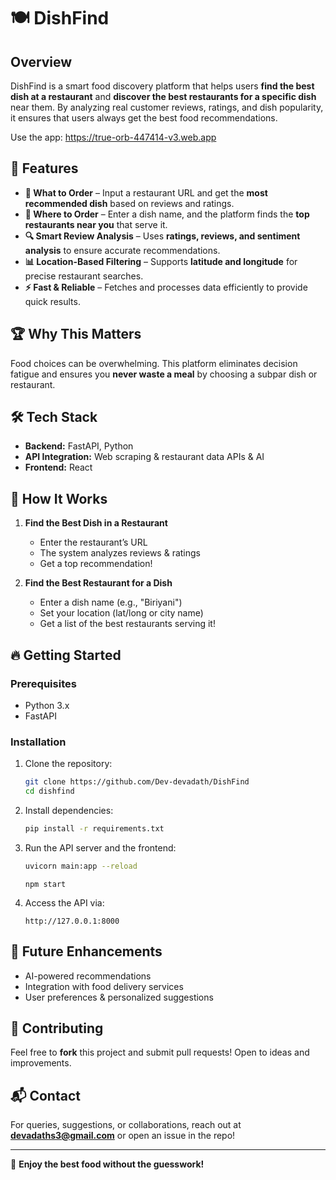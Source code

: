 # 🍽️ DishFind

## Overview
DishFind is a smart food discovery platform that helps users **find the best dish at a restaurant** and **discover the best restaurants for a specific dish** near them. By analyzing real customer reviews, ratings, and dish popularity, it ensures that users always get the best food recommendations.

Use the app: https://true-orb-447414-v3.web.app

## 🚀 Features
- **📌 What to Order** – Input a restaurant URL and get the **most recommended dish** based on reviews and ratings.
- **📍 Where to Order** – Enter a dish name, and the platform finds the **top restaurants near you** that serve it.
- **🔍 Smart Review Analysis** – Uses **ratings, reviews, and sentiment analysis** to ensure accurate recommendations.
- **📊 Location-Based Filtering** – Supports **latitude and longitude** for precise restaurant searches.
- **⚡ Fast & Reliable** – Fetches and processes data efficiently to provide quick results.

## 🏆 Why This Matters
Food choices can be overwhelming. This platform eliminates decision fatigue and ensures you **never waste a meal** by choosing a subpar dish or restaurant.

## 🛠️ Tech Stack
- **Backend:** FastAPI, Python
- **API Integration:** Web scraping & restaurant data APIs & AI
- **Frontend:** React

## 📌 How It Works
1. **Find the Best Dish in a Restaurant**
   - Enter the restaurant’s URL
   - The system analyzes reviews & ratings
   - Get a top recommendation!

2. **Find the Best Restaurant for a Dish**
   - Enter a dish name (e.g., "Biriyani")
   - Set your location (lat/long or city name)
   - Get a list of the best restaurants serving it!

## 🔥 Getting Started
### Prerequisites
- Python 3.x
- FastAPI

### Installation
1. Clone the repository:
   ```sh
   git clone https://github.com/Dev-devadath/DishFind
   cd dishfind
   ```
2. Install dependencies:
   ```sh
   pip install -r requirements.txt
   ```
3. Run the API server and the frontend:
   ```sh
   uvicorn main:app --reload
   ```
   ```
   npm start
   ```
4. Access the API via:
   ```
   http://127.0.0.1:8000
   ```

## 🌟 Future Enhancements
- AI-powered recommendations
- Integration with food delivery services
- User preferences & personalized suggestions

## 🤝 Contributing
Feel free to **fork** this project and submit pull requests! Open to ideas and improvements.

## 📬 Contact
For queries, suggestions, or collaborations, reach out at **devadaths3@gmail.com** or open an issue in the repo!

---

🎉 **Enjoy the best food without the guesswork!**

